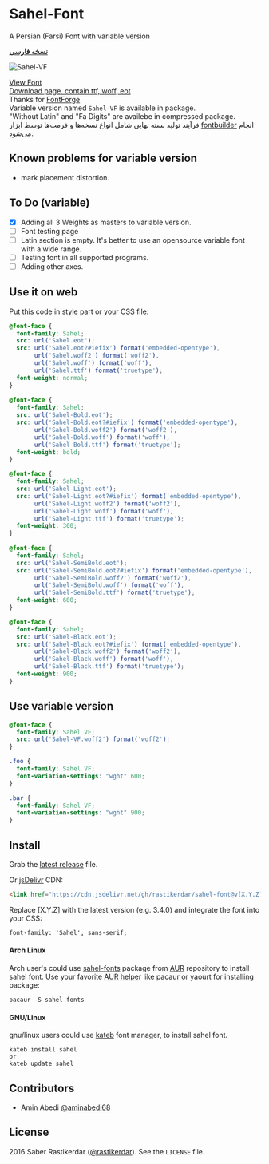 # Sahel-Font
A Persian (Farsi) Font with variable version

[**نسخه فارسی**](https://github.com/mskf1383/sahel-font/blob/patch-2/README.md)

![Sahel-VF](./sample-variable.gif)

[View Font](http://rastikerdar.github.io/sahel-font/)  
[Download page. contain ttf, woff, eot](https://github.com/rastikerdar/sahel-font/releases)  
Thanks for [FontForge](https://fontforge.github.io)  
Variable version named `Sahel-VF‍` is available in package.  
"Without Latin" and "Fa Digits" are availebe in compressed package.  
فرآیند تولید بسته نهایی شامل انواع نسخه‌ها و فرمت‌ها توسط ابزار [fontbuilder](https://github.com/rastikerdar/fontbuilder) انجام می‌شود.

## Known problems for variable version
- mark placement distortion.

## To Do (variable)
- [x] Adding all 3 Weights as masters to variable version.
- [ ] Font testing page
- [ ] Latin section is empty. It's better to use an opensource variable font with a wide range.
- [ ] Testing font in all supported programs.
- [ ] Adding other axes.

## Use it on web

Put this code in style part or your CSS file:

```css
@font-face {
  font-family: Sahel;
  src: url('Sahel.eot');
  src: url('Sahel.eot?#iefix') format('embedded-opentype'),
       url('Sahel.woff2') format('woff2'),
       url('Sahel.woff') format('woff'),
       url('Sahel.ttf') format('truetype');
  font-weight: normal;
}
      
@font-face {
  font-family: Sahel;
  src: url('Sahel-Bold.eot');
  src: url('Sahel-Bold.eot?#iefix') format('embedded-opentype'),
       url('Sahel-Bold.woff2') format('woff2'),
       url('Sahel-Bold.woff') format('woff'),
       url('Sahel-Bold.ttf') format('truetype');
  font-weight: bold;
}

@font-face {
  font-family: Sahel;
  src: url('Sahel-Light.eot');
  src: url('Sahel-Light.eot?#iefix') format('embedded-opentype'),
       url('Sahel-Light.woff2') format('woff2'),  
       url('Sahel-Light.woff') format('woff'),
       url('Sahel-Light.ttf') format('truetype');
  font-weight: 300;
}
      
@font-face {
  font-family: Sahel;
  src: url('Sahel-SemiBold.eot');
  src: url('Sahel-SemiBold.eot?#iefix') format('embedded-opentype'),
       url('Sahel-SemiBold.woff2') format('woff2'),  
       url('Sahel-SemiBold.woff') format('woff'),
       url('Sahel-SemiBold.ttf') format('truetype');
  font-weight: 600;
}

@font-face {
  font-family: Sahel;
  src: url('Sahel-Black.eot');
  src: url('Sahel-Black.eot?#iefix') format('embedded-opentype'),
       url('Sahel-Black.woff2') format('woff2'),  
       url('Sahel-Black.woff') format('woff'),
       url('Sahel-Black.ttf') format('truetype');
  font-weight: 900;
}
```


## Use variable version


```css
@font-face {
  font-family: Sahel VF;
  src: url('Sahel-VF.woff2') format('woff2');
}

.foo {
  font-family: Sahel VF;
  font-variation-settings: "wght" 600;
}

.bar {
  font-family: Sahel VF;
  font-variation-settings: "wght" 900;
}

```

## Install

Grab the [latest release](https://github.com/rastikerdar/sahel-font/releases/latest) file.

Or [jsDelivr](https://www.jsdelivr.com) CDN:

```html
<link href="https://cdn.jsdelivr.net/gh/rastikerdar/sahel-font@v[X.Y.Z]/dist/font-face.css" rel="stylesheet" type="text/css" />
```

Replace [X.Y.Z] with the latest version (e.g. 3.4.0) and integrate the font into your CSS:

```
font-family: 'Sahel', sans-serif;
```

#### Arch Linux

Arch user's could use [sahel-fonts](https://aur.archlinux.org/packages/sahel-fonts/) package from [AUR](https://aur.archlinux.org/) repository to install sahel font. Use your favorite [AUR helper](https://wiki.archlinux.org/index.php/AUR_helpers) like pacaur or yaourt for installing package:

```shell
pacaur -S sahel-fonts
```


#### GNU/Linux
gnu/linux users could use [kateb](https://github.com/kiamazi/kateb) font manager, to install sahel font.

```
kateb install sahel
or
kateb update sahel
```

## Contributors

- Amin Abedi [@aminabedi68](https://github.com/aminabedi68)

## License
2016 Saber Rastikerdar ([@rastikerdar](https://github.com/rastikerdar)). See the `LICENSE` file.

